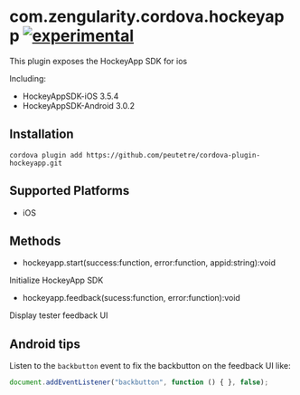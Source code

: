 # com.zengularity.cordova.hockeyapp [![experimental](http://hughsk.github.io/stability-badges/dist/experimental.svg)](http://github.com/hughsk/stability-badges)

This plugin exposes the HockeyApp SDK for ios

Including:

* HockeyAppSDK-iOS 3.5.4
* HockeyAppSDK-Android 3.0.2

## Installation

    cordova plugin add https://github.com/peutetre/cordova-plugin-hockeyapp.git

## Supported Platforms

- iOS

## Methods

- hockeyapp.start(success:function, error:function, appid:string):void

Initialize HockeyApp SDK

- hockeyapp.feedback(sucess:function, error:function):void

Display tester feedback UI

## Android tips

Listen to the `backbutton` event to fix the backbutton on the feedback UI like:

```javascript
document.addEventListener("backbutton", function () { }, false);
```

